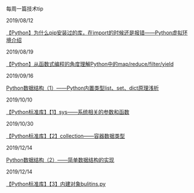 每周一篇技术tip

2019/08/12

[【Python】为什么pip安装过的库，在import的时候还是报错——Python虚拟环境介绍](https://github.com/Vancheung/TestEngineering/blob/master/_3_Learning/_04_Tech%20Tips/20190812_Python_Interpreter_and_Vritual_Environment.md)

2019/08/19

[【Python】从函数式编程的角度理解Python中的map/reduce/filter/yield](https://github.com/Vancheung/TestEngineering/blob/master/_3_Learning/_04_Tech%20Tips/20190819_Function_Programming_and_Python_Map&Reduce&Filter.md)

2019/09/16

[Python数据结构（1）——Python内置类型list、set、dict原理浅析](https://github.com/Vancheung/TestEngineering/blob/master/_3_Learning/_04_Tech%20Tips/20190916_Python_Data_Structure.md)

2019/10/10

[【Python标准库】【1】sys——系统相关的参数和函数](https://github.com/Vancheung/TestEngineering/blob/master/_3_Learning/_04_Tech%20Tips/20191010_Python_sys_module.md)


2019/10/30

[【Python标准库】【2】collection——容器数据类型](https://github.com/Vancheung/TestEngineering/blob/master/_3_Learning/_04_Tech%20Tips/20191030_Python_collections_module.md)


2019/12/14

[Python数据结构（2）——简单数据结构的实现](https://github.com/Vancheung/TestEngineering/blob/master/_3_Learning/_04_Tech%20Tips/20191214_Python_Data_Structure_2.md)

2019/12/14

[【Python标准库】【3】内建对象bulitins.py](https://github.com/Vancheung/TestEngineering/blob/master/_3_Learning/_04_Tech%20Tips/20200628_Python_builtin_module.md)

